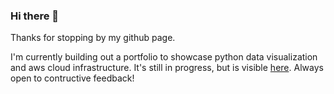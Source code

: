 ### Hi there 👋
Thanks for stopping by my github page. 

I'm currently building out a portfolio to showcase python data visualization and aws cloud infrastructure. It's still in progress, but is visible [here](https://sdemoya.github.io/). Always open to contructive feedback!

<!--
**sdemoya/sdemoya** is a ✨ _special_ ✨ repository because its `README.md` (this file) appears on your GitHub profile.

Here are some ideas to get you started:

- 🔭 I’m currently working on ...
- 🌱 I’m currently learning ...
- 👯 I’m looking to collaborate on ...
- 🤔 I’m looking for help with ...
- 💬 Ask me about ...
- 📫 How to reach me: ...
- 😄 Pronouns: ...
- ⚡ Fun fact: ...
-->
